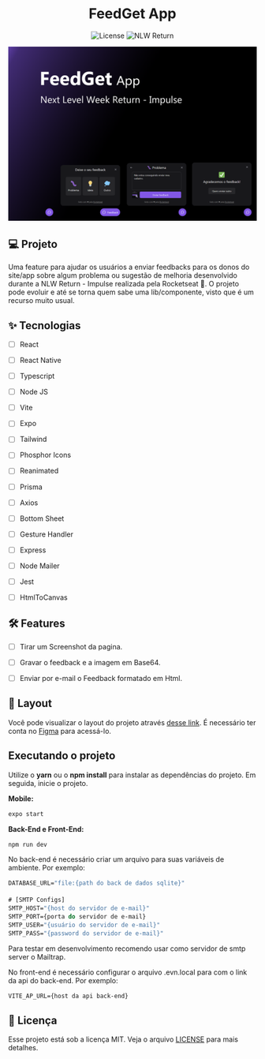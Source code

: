 <h1 align="center">
FeedGet App
</h1>

<p align="center">
  <img alt="License" src="https://img.shields.io/static/v1?label=license&message=MIT&color=E51C44&labelColor=0A1033">

 <img src="https://img.shields.io/static/v1?label=NLW&message=Return&color=E51C44&labelColor=0A1033" alt="NLW Return" />
</p>


![cover](.github/cover.png?style=flat)


## 💻 Projeto
Uma feature para ajudar os usuários a enviar feedbacks para os donos do site/app sobre algum problema ou sugestão de melhoria desenvolvido durante a NLW Return - Impulse realizada pela <a src="">Rocketseat</a> 🚀. O projeto pode evoluir e até se torna quem sabe uma lib/componente, visto que é um recurso muito usual.

## ✨ Tecnologias

-   [ ] React
-   [ ] React Native
-   [ ] Typescript
-   [ ] Node JS
-   [ ] Vite
-   [ ] Expo
-   [ ] Tailwind
-   [ ] Phosphor Icons
-   [ ] Reanimated
-   [ ] Prisma
-   [ ] Axios
-   [ ] Bottom Sheet
-   [ ] Gesture Handler
-   [ ] Express
-   [ ] Node Mailer
-   [ ] Jest
-   [ ] HtmlToCanvas


## :hammer_and_wrench: Features 

-   [ ] Tirar um Screenshot da pagina.
-   [ ] Gravar o feedback e a imagem em Base64.
-   [ ] Enviar por e-mail o Feedback formatado em Html.


## 🔖 Layout

Você pode visualizar o layout do projeto através [desse link](https://www.figma.com/file/eX2mj5xjG87axdDAkSRgq1/Feedback-Widget-Community). É necessário ter conta no [Figma](http://figma.com/) para acessá-lo.


## Executando o projeto

Utilize o **yarn** ou o **npm install** para instalar as dependências do projeto.
Em seguida, inicie o projeto.

<b>Mobile:</b>
```cl
expo start
```
<b>Back-End e Front-End:</b>
```cl
npm run dev
```

No back-end é necessário criar um arquivo para suas variáveis de ambiente. Por exemplo:
```cl
DATABASE_URL="file:{path do back de dados sqlite}"

# [SMTP Configs]
SMTP_HOST="{host do servidor de e-mail}"
SMTP_PORT={porta do servidor de e-mail}
SMTP_USER="{usuário do servidor de e-mail}"
SMTP_PASS="{password do servidor de e-mail}"
```
Para testar em desenvolvimento recomendo usar como servidor de smtp server o <a src="https://mailtrap.io/">Mailtrap</a>.

No front-end é necessário configurar o arquivo .evn.local para com o link da api do back-end. Por exemplo:
```cl
VITE_AP_URL={host da api back-end}
````

## 📄 Licença

Esse projeto está sob a licença MIT. Veja o arquivo [LICENSE](LICENSE.md) para mais detalhes.

<br />
